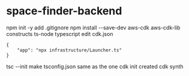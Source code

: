 # space-finder-backend

npm init -y
add .gitignore
npm install --save-dev aws-cdk aws-cdk-lib constructs ts-node typescript
edit cdk.json

```
{
    "app": "npx infrastructure/Launcher.ts"
}
```

tsc --init
make tsconfig.json same as the one cdk init created
cdk synth
